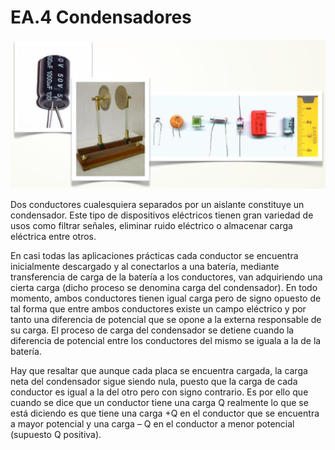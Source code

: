 # EA.4 Condensadores

![](../../../.gitbook/assets/captura_de_pantalla_2015-05-25_a_las_12.08.02.png)

Dos conductores cualesquiera separados por un aislante constituye un condensador. Este tipo de dispositivos eléctricos tienen gran variedad de usos como filtrar señales, eliminar ruido eléctrico o almacenar carga eléctrica entre otros.

En casi todas las aplicaciones prácticas cada conductor se encuentra inicialmente descargado y al conectarlos a una batería, mediante transferencia de carga de la batería a los conductores, van adquiriendo una cierta carga \(dicho proceso se denomina carga del condensador\). En todo momento, ambos conductores tienen igual carga pero de signo opuesto de tal forma que entre ambos conductores existe un campo eléctrico y por tanto una diferencia de potencial que se opone a la externa responsable de su carga. El proceso de carga del condensador se detiene cuando la diferencia de potencial entre los conductores del mismo se iguala a la de la batería.

Hay que resaltar que aunque cada placa se encuentra cargada, la carga neta del condensador sigue siendo nula, puesto que la carga de cada conductor es igual a la del otro pero con signo contrario. Es por ello que cuando se dice que un conductor tiene una carga Q realmente lo que se está diciendo es que tiene una carga +Q en el conductor que se encuentra a mayor potencial y una carga – Q en el conductor a menor potencial \(supuesto Q positiva\).

